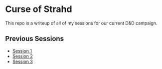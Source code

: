 # Curse of Strahd

This repo is a writeup of all of my sessions for our current D&D campaign.

## Previous Sessions

- [Session 1](session1.md)
- [Session 2](session2.md)
- [Session 3](session3.md)